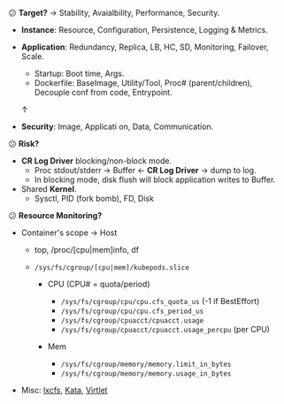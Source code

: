 :confused: **Target?** → Stability, Avaialbility, Performance, Security.

- **Instance**: Resource, Configuration, Persistence, Logging & Metrics.

- **Application**: Redundancy, Replica, LB, HC, SD, Monitoring, Failover, Scale.

  - Startup: Boot time, Args.
  - Dockerfile: BaseImage, Utility/Tool, Proc# (parent/children), Decouple conf from code, Entrypoint.

  ↑

- **Security**: Image, Applicati on, Data, Communication.



:confused: **Risk?**

- **CR Log Driver** blocking/non-block mode.
  - Proc stdout/stderr → Buffer ← **CR Log Driver** → dump to log.
  - In blocking mode, disk flush will block application writes to Buffer.
- Shared **Kernel**.
  - Sysctl, PID (fork bomb), FD, Disk



:confused: **Resource Monitoring?**

- Container's scope → Host

  - top, /proc/[cpu|mem]info, df

  - `/sys/fs/cgroup/[cpu|mem]/kubepods.slice`

    - CPU (CPU# = quota/period)
      - `/sys/fs/cgroup/cpu/cpu.cfs_quota_us` (-1 if BestEffort)
      - `/sys/fs/cgroup/cpu/cpu.cfs_period_us`
      - `/sys/fs/cgroup/cpuacct/cpuacct.usage`
      - `/sys/fs/cgroup/cpuacct/cpuacct.usage_percpu` (per CPU)

    - Mem
      - `/sys/fs/cgroup/memory/memory.limit_in_bytes`
      - `/sys/fs/cgroup/memory/memory.usage_in_bytes`

- Misc: [lxcfs](https://github.com/lxc/lxcfs), [Kata](https://katacontainers.io/), [Virtlet](https://github.com/Mirantis/virtlet)